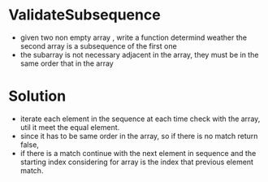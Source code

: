 # ValidateSubsequence
- given two non empty array , write a function determind weather the second array is a subsequence of the first one
- the subarray is not necessary adjacent in the array, they must be in the same order that in the array
# Solution
- iterate each element in the sequence at each time check with the array, util it meet the equal element. 
- since it has to be same order in the array, so if there is no match return false, 
- if there is a match continue with the next element in sequence and the starting index considering for array is the index that previous element match. 

